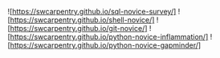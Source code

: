 ![https://swcarpentry.github.io/sql-novice-survey/]
![https://swcarpentry.github.io/shell-novice/]
![https://swcarpentry.github.io/git-novice/]
![https://swcarpentry.github.io/python-novice-inflammation/]
![https://swcarpentry.github.io/python-novice-gapminder/]
